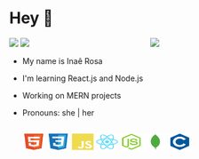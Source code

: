 # Hey 👋

<img align="right" width=250rem src="https://github-readme-stats.vercel.app/api/top-langs/?username=inaerosa&langs_count=7&theme=dracula"/>

<a href="https://www.linkedin.com/in/inae-de-borba-rosa" target="_blank"><img src="https://img.shields.io/badge/-LinkedIn-%230077B5?style=for-the-badge&logo=linkedin&logoColor=white" target="_blank"></a> 
<a href = "mailto:inaedb.rosa@gmail.com"><img src="https://img.shields.io/badge/-Gmail-%23333?style=for-the-badge&logo=gmail&logoColor=white" target="_blank"></a>


- My name is Inaê Rosa
- I'm learning React.js and Node.js
- Working on MERN projects
- Pronouns: she | her

  ##
  
  <div  style="display: inline_block">
  
    <img align="center" alt="HTML" height="30" width="40" src="https://raw.githubusercontent.com/devicons/devicon/master/icons/html5/html5-original.svg">
    <img align="center" alt="CSS" height="30" width="40" src="https://raw.githubusercontent.com/devicons/devicon/master/icons/css3/css3-original.svg">
    <img align="center" alt="Javascript" height="30" width="40" src="https://raw.githubusercontent.com/devicons/devicon/master/icons/javascript/javascript-plain.svg">
    <img align="center" alt="React" height="30" width="40" src="https://raw.githubusercontent.com/devicons/devicon/master/icons/react/react-original.svg">
    <img align="center" alt="EJS" height="30" width="40" src="https://raw.githubusercontent.com/devicons/devicon/master/icons/nodejs/nodejs-plain.svg">
    <img align="center" alt="EJS" height="30" width="40" src="https://raw.githubusercontent.com/devicons/devicon/master/icons/mongodb/mongodb-plain.svg">
    <img align="center" alt="C" height="30" width="40" src="https://raw.githubusercontent.com/devicons/devicon/master/icons/c/c-plain.svg">
 
  </div>
<br>
